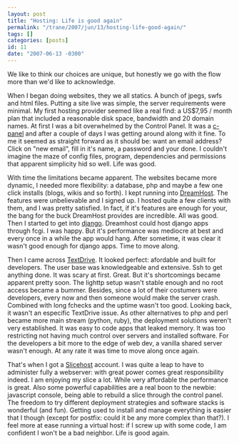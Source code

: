 ```yaml
---
layout: post
title: "Hosting: Life is good again"
permalink: "/trane/2007/jun/13/hosting-life-good-again/"
tags: []
categories: [posts]
id: 11
date: "2007-06-13 -0300"
---
```

We like to think our choices are unique, but honestly we go with the flow more than we'd like to acknowledge. 

When I began doing websites, they we all statics. A bunch of jpegs, swfs and html files. Putting a site live was simple, the server requirements were minimal. My first hosting provider seemed like a real find: a US$7,95 / month plan that included a reasonable disk space, bandwidth and 20 domain names. At first I was a bit overwhelmed by the Control Panel. It was a [c-panel](http://www.cpanel.net/index.html) and after a couple of days I was getting around along with it fine. To me it seemed as straight forward as it should be: want an email address? Click on "new email", fill in it's name, a password and your done. I couldn't imagine the maze of config files, program, dependencies and permissions that apparent simplicity hid so well. Life was good.

With time the limitations became apparent. The websites became more dynamic, I needed more flexibility: a database, php and maybe a few one click installs (blogs, wikis and so forth). I kept running into [DreamHost](http://www.dreamhost.com/). The  features were unbelievable and I signed up. I hosted quite a few clients with them, and I was pretty satisfied. In fact, if it's features are enough for your, the bang for the buck DreamHost provides are incredible. All was good. Then I started to get into [django](http://djangoproject.com/). Dreamhost could host django apps through fcgi. I was happy. But it's performance was mediocre at best and every once in a while the app would hang. After sometime, it was clear it wasn't good enough for django apps. Time to move along.

Then I came across [TextDrive](http://www.textdrive.com). It looked perfect: afordable and built for developers. The user base was knowledgeable and extensive. Ssh to get anything done. It was scary at first. Great. But it's shortcomings became apparent pretty soon. The lighttp setup wasn't stable enough and no root access became a bummer. Besides, since a lot of their costumers were developers, every now and then someone would make the server crash. Combined with long fchecks and the uptime wasn't too good. Looking back, it wasn't an especific TextDrive issue. As other alternatives to php and perl became more main stream (python, ruby), the deployment solutions weren't very established. It was easy to code apps that leaked memory. It was too restricting not having much control over servers and installed software. For the developers a bit more to the edge of web dev, a vanilla shared server wasn't enough. At any rate it was time to move along once again.

That's when I got a [Slicehost](http://www.slicehost.com) account. I was quite a leap to have to administer fully a webserver: with great power comes great responsibility indeed. I am enjoying my slice a lot. While very affordable the performance is great. Also some powerful capabilities are a real boon to the newbie: javascript console, being able to rebuild a slice through the control panel. The freedom to try different deployment strategies and software stacks is wonderful (and fun). Getting used to install and manage everything is easier that I though (except for postfix: could it be any more complex than that?). I feel more at ease running a virtual host: if I screw up with some code, I am confident I won't be a bad neighbor. Life is good again. 